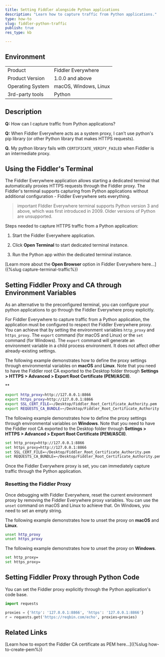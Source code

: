 ```yaml
---
title: Setting Fiddler alongside Python applications
description: "Learn how to capture traffic from Python applications."
type: how-to
slug: fiddler-python-traffic
publish: true
res_type: kb

---
```


## Environment

|   |   |
|---|---|
| Product   |  Fiddler Everywhere 
| Product Version | 1.0.0 and above  |
| Operating System | macOS, Windows, Linux  |
| 3rd-party tools | Python |

## Description

**Q:** How can I capture traffic from Python applications?

**Q:** When Fiddler Everywhere acts as a system proxy, I can't use python's pip library (or other Python library that makes HTTPS requests).

**Q.** My python library fails with `CERTIFICATE_VERIFY_FAILED` when Fiddler is an intermediate proxy.


## Using the Fiddler's Terminal

The Fiddler Everywhere application allows starting a dedicated terminal that automatically proxies HTTPS requests through the Fiddler proxy. The Fiddler's terminal supports capturing from Python applications without additional configuration - Fiddler Everywhere sets everything. 

>important FIddler Everywhere terminal supports Python version 3 and above, which was first introduced in 2009. Older versions of Python are unsupported.

Steps needed to capture HTTPS traffic from a Python application:

1. Start the Fiddler Everywhere application.

1. Click **Open Terminal** to start dedicated terminal instance.

1. Run the Python app within the dedicated terminal instance.

[Learn more about the **Open Browser** option in Fiddler Everywhere here...]({%slug capture-terminal-traffic%})


## Setting Fiddler Proxy and CA through Environment Variables

As an alternative to the preconfigured terminal, you can configure your python applications to go through the Fiddler Everywhere proxy explicitly.

For Fiddler Everywhere to capture traffic from a Python application, the application must be configured to respect the Fiddler Everywhere proxy. You can achieve that by setting the environment variables `http_proxy` and `https_proxy`. The `export` command (for macOS and Linux) or the `set` command (for Windows). The `export` command will generate an environment variable in a child process environment. It does not affect other already-existing settings.

The following example demonstrates how to define the proxy settings through environmental variables on **macOS** and **Linux**. Note that you need to have the Fiddler root CA exported to the Desktop folder through **Settings > HTTPS > Advanced > Export Root Certificate (PEM/ASCII)**.

**
```bash
export http_proxy=http://127.0.0.1:8866
export https_proxy=http://127.0.0.1:8866
export SSL_CERT_FILE=~/Desktop/Fiddler_Root_Certificate_Authority.pem
export REQUESTS_CA_BUNDLE=~/Desktop/Fiddler_Root_Certificate_Authority.pem
```

The following example demonstrates how to define the proxy settings through environmental variables on **Windows**. Note that you need to have the Fiddler root CA exported to the Desktop folder through **Settings > HTTPS > Advanced > Export Root Certificate (PEM/ASCII)**.

```bash
set http_proxy=http://127.0.0.1:8866
set https_proxy=http://127.0.0.1:8866
set SSL_CERT_FILE=~/Desktop/Fiddler_Root_Certificate_Authority.pem
set REQUESTS_CA_BUNDLE=~/Desktop/Fiddler_Root_Certificate_Authority.pem
```

Once the Fiddler Everywhere proxy is set, you can immediately capture traffic through the Python application.

### Resetting the Fiddler Proxy

Once debugging with Fiddler Everywhere, reset the current environment proxy by removing the Fiddler Everywhere proxy variables. You can use the `unset` command on macOS and Linux to achieve that. On Windows, you need to set an empty string.

The following example demonstrates how to unset the proxy on **macOS** and **Linux**.

```bash
unset http_proxy
unset https_proxy
```

The following example demonstrates how to unset the proxy on **Windows**.

```bash
set http_proxy=
set https_proxy=
```

## Setting Fiddler Proxy through Python Code

You can set the Fiddler proxy explicitly through the Python application's code base.

```py
import requests

proxies = {'http': '127.0.0.1:8866', 'https': '127.0.0.1:8866'}
r = requests.get('https://reqbin.com/echo', proxies=proxies)
```

## Related Links

[Learn how to export the Fiddler CA certificate as PEM here...]({%slug how-to-create-pem%})
